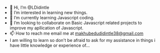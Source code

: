 - 👋 Hi, I’m @LDidintle
- 👀 I’m interested in learning new things.
- 🌱 I’m currently learning Javascript coding.
- 💞️ I’m looking to collaborate on Basic Javascript related projects to improve my apllication of Javascript.
- 📫 How to reach me email me at makhubedudidintle38@gmail.com
- I am willing to learn so don't be afraid to ask for my assistance in things i have little knowledge or experience of...
<!---
LDidintle/LDidintle is a ✨ special ✨ repository because its `README.md` (this file) appears on your GitHub profile.
You can click the Preview link to take a look at your changes.
--->
